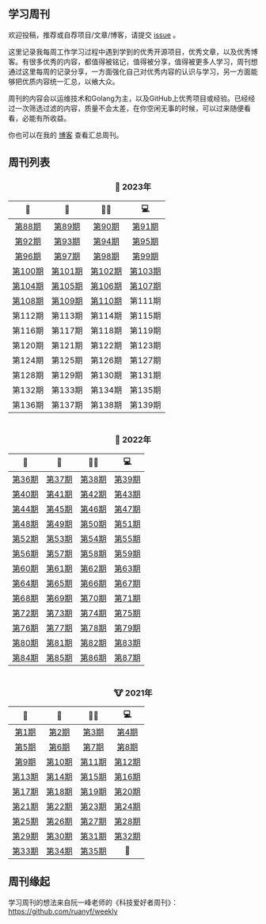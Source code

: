 ## 学习周刊

欢迎投稿，推荐或自荐项目/文章/博客，请提交 [issue](https://github.com/eryajf/Learning-Weekly/issues/new/choose) 。

这里记录我每周工作学习过程中遇到学到的优秀开源项目，优秀文章，以及优秀博客。有很多优秀的内容，都值得被铭记，值得被分享，值得被更多人学习，周刊想通过这里每周的记录分享，一方面强化自己对优秀内容的认识与学习，另一方面能够把优质内容统一汇总，以飨大众。

周刊的内容会以运维技术和Golang为主，以及GitHub上优秀项目或经验。已经经过一次筛选过滤的内容，质量不会太差，在你空闲无事的时候，可以过来随便看看，必能有所收益。

你也可以在我的 [博客](https://wiki.eryajf.net/learning-weekly/) 查看汇总周刊。

## 周刊列表

<div align="center">

### 🐰 2023年


|    📝    |    📔    |   👨‍💻    |    💻    |
| :-----: | :-----: | :-----: | :-----: |
| [第88期](./docs/03.2023%E5%B9%B4/01.%E5%AD%A6%E4%B9%A0%E5%91%A8%E5%88%8A-%E6%80%BB%E7%AC%AC88%E6%9C%9F-2023%E5%B9%B4%E7%AC%AC01%E5%91%A8.md)  | [第89期](./docs/03.2023%E5%B9%B4/2.%E5%AD%A6%E4%B9%A0%E5%91%A8%E5%88%8A-%E6%80%BB%E7%AC%AC89%E6%9C%9F-2023%E5%B9%B4%E7%AC%AC02%E5%91%A8.md)  | [第90期](./docs/03.2023%E5%B9%B4/03.%E5%AD%A6%E4%B9%A0%E5%91%A8%E5%88%8A-%E6%80%BB%E7%AC%AC90%E6%9C%9F-2023%E5%B9%B4%E7%AC%AC03%E5%91%A8.md)  | [第91期](./docs/03.2023%E5%B9%B4/04.%E5%AD%A6%E4%B9%A0%E5%91%A8%E5%88%8A-%E6%80%BB%E7%AC%AC91%E6%9C%9F-2023%E5%B9%B4%E7%AC%AC04%E5%91%A8.md)  |
| [第92期](./docs/03.2023%E5%B9%B4/05.%E5%AD%A6%E4%B9%A0%E5%91%A8%E5%88%8A-%E6%80%BB%E7%AC%AC92%E6%9C%9F-2023%E5%B9%B4%E7%AC%AC05%E5%91%A8.md)  | [第93期](./docs/03.2023%E5%B9%B4/06.%E5%AD%A6%E4%B9%A0%E5%91%A8%E5%88%8A-%E6%80%BB%E7%AC%AC93%E6%9C%9F-2023%E5%B9%B4%E7%AC%AC06%E5%91%A8.md)  | [第94期](./docs/03.2023%E5%B9%B4/07.%E5%AD%A6%E4%B9%A0%E5%91%A8%E5%88%8A-%E6%80%BB%E7%AC%AC94%E6%9C%9F-2023%E5%B9%B4%E7%AC%AC07%E5%91%A8.md)  | [第95期](./docs/03.2023%E5%B9%B4/08.%E5%AD%A6%E4%B9%A0%E5%91%A8%E5%88%8A-%E6%80%BB%E7%AC%AC95%E6%9C%9F-2023%E5%B9%B4%E7%AC%AC08%E5%91%A8.md)  |
| [第96期](./docs/03.2023%E5%B9%B4/09.%E5%AD%A6%E4%B9%A0%E5%91%A8%E5%88%8A-%E6%80%BB%E7%AC%AC96%E6%9C%9F-2023%E5%B9%B4%E7%AC%AC09%E5%91%A8.md)  | [第97期](./docs/03.2023%E5%B9%B4/10.%E5%AD%A6%E4%B9%A0%E5%91%A8%E5%88%8A-%E6%80%BB%E7%AC%AC97%E6%9C%9F-2023%E5%B9%B4%E7%AC%AC10%E5%91%A8.md)  | [第98期](./docs/03.2023%E5%B9%B4/11.%E5%AD%A6%E4%B9%A0%E5%91%A8%E5%88%8A-%E6%80%BB%E7%AC%AC98%E6%9C%9F-2023%E5%B9%B4%E7%AC%AC11%E5%91%A8.md)  | [第99期](./docs/03.2023%E5%B9%B4/12.%E5%AD%A6%E4%B9%A0%E5%91%A8%E5%88%8A-%E6%80%BB%E7%AC%AC99%E6%9C%9F-2023%E5%B9%B4%E7%AC%AC12%E5%91%A8.md)  |
| [第100期](./docs/03.2023%E5%B9%B4/13.%E5%AD%A6%E4%B9%A0%E5%91%A8%E5%88%8A-%E6%80%BB%E7%AC%AC100%E6%9C%9F-2023%E5%B9%B4%E7%AC%AC13%E5%91%A8.md) | [第101期](./docs/03.2023%E5%B9%B4/14.%E5%AD%A6%E4%B9%A0%E5%91%A8%E5%88%8A-%E6%80%BB%E7%AC%AC101%E6%9C%9F-2023%E5%B9%B4%E7%AC%AC14%E5%91%A8.md) | [第102期](./docs/03.2023%E5%B9%B4/15.%E5%AD%A6%E4%B9%A0%E5%91%A8%E5%88%8A-%E6%80%BB%E7%AC%AC102%E6%9C%9F-2023%E5%B9%B4%E7%AC%AC15%E5%91%A8.md) | [第103期](./docs/03.2023%E5%B9%B4/16.%E5%AD%A6%E4%B9%A0%E5%91%A8%E5%88%8A-%E6%80%BB%E7%AC%AC103%E6%9C%9F-2023%E5%B9%B4%E7%AC%AC16%E5%91%A8.md) |
| [第104期](./docs/03.2023%E5%B9%B4/17.%E5%AD%A6%E4%B9%A0%E5%91%A8%E5%88%8A-%E6%80%BB%E7%AC%AC104%E6%9C%9F-2023%E5%B9%B4%E7%AC%AC17%E5%91%A8.md) | [第105期](./docs/03.2023%E5%B9%B4/18.%E5%AD%A6%E4%B9%A0%E5%91%A8%E5%88%8A-%E6%80%BB%E7%AC%AC105%E6%9C%9F-2023%E5%B9%B4%E7%AC%AC18%E5%91%A8.md) | [第106期](./docs/03.2023%E5%B9%B4/19.%E5%AD%A6%E4%B9%A0%E5%91%A8%E5%88%8A-%E6%80%BB%E7%AC%AC106%E6%9C%9F-2023%E5%B9%B4%E7%AC%AC19%E5%91%A8.md) | [第107期](./docs/03.2023%E5%B9%B4/20.%E5%AD%A6%E4%B9%A0%E5%91%A8%E5%88%8A-%E6%80%BB%E7%AC%AC107%E6%9C%9F-2023%E5%B9%B4%E7%AC%AC20%E5%91%A8.md) |
| [第108期](./docs/03.2023%E5%B9%B4/21.%E5%AD%A6%E4%B9%A0%E5%91%A8%E5%88%8A-%E6%80%BB%E7%AC%AC108%E6%9C%9F-2023%E5%B9%B4%E7%AC%AC21%E5%91%A8.md) | [第109期](./docs/03.2023%E5%B9%B4/22.%E5%AD%A6%E4%B9%A0%E5%91%A8%E5%88%8A-%E6%80%BB%E7%AC%AC109%E6%9C%9F-2023%E5%B9%B4%E7%AC%AC22%E5%91%A8.md) | [第110期](./docs/03.2023%E5%B9%B4/23.%E5%AD%A6%E4%B9%A0%E5%91%A8%E5%88%8A-%E6%80%BB%E7%AC%AC110%E6%9C%9F-2023%E5%B9%B4%E7%AC%AC23%E5%91%A8.md) | 第111期 |
| 第112期 | 第113期 | 第114期 | 第115期 |
| 第116期 | 第117期 | 第118期 | 第119期 |
| 第120期 | 第121期 | 第122期 | 第123期 |
| 第124期 | 第125期 | 第126期 | 第127期 |
| 第128期 | 第129期 | 第130期 | 第131期 |
| 第132期 | 第133期 | 第134期 | 第135期 |
| 第136期 | 第137期 | 第138期 | 第139期 |

<img src="https://camo.githubusercontent.com/82291b0fe831bfc6781e07fc5090cbd0a8b912bb8b8d4fec0696c881834f81ac/68747470733a2f2f70726f626f742e6d656469612f394575424971676170492e676966"
width="800"  height="3">

### 🐯 2022年


|   📝    |   📔    |   👨‍💻   |   💻    |
| :----: | :----: | :----: | :----: |
| [第36期](https://github.com/eryajf/Learning-Weekly/blob/main/docs/02.2022%E5%B9%B4/01.%E5%AD%A6%E4%B9%A0%E5%91%A8%E5%88%8A-%E6%80%BB%E7%AC%AC36%E6%9C%9F-2022%E5%B9%B4%E7%AC%AC01%E5%91%A8.md) | [第37期](https://github.com/eryajf/Learning-Weekly/blob/main/docs/02.2022%E5%B9%B4/02.%E5%AD%A6%E4%B9%A0%E5%91%A8%E5%88%8A-%E6%80%BB%E7%AC%AC37%E6%9C%9F-2022%E5%B9%B4%E7%AC%AC02%E5%91%A8.md) | [第38期](https://github.com/eryajf/Learning-Weekly/blob/main/docs/02.2022%E5%B9%B4/03.%E5%AD%A6%E4%B9%A0%E5%91%A8%E5%88%8A-%E6%80%BB%E7%AC%AC38%E6%9C%9F-2022%E5%B9%B4%E7%AC%AC03%E5%91%A8.md) | [第39期](https://github.com/eryajf/Learning-Weekly/blob/main/docs/02.2022%E5%B9%B4/04.%E5%AD%A6%E4%B9%A0%E5%91%A8%E5%88%8A-%E6%80%BB%E7%AC%AC39%E6%9C%9F-2022%E5%B9%B4%E7%AC%AC04%E5%91%A8.md) |
| [第40期](https://github.com/eryajf/Learning-Weekly/blob/main/docs/02.2022%E5%B9%B4/05.%E5%AD%A6%E4%B9%A0%E5%91%A8%E5%88%8A-%E6%80%BB%E7%AC%AC40%E6%9C%9F-2022%E5%B9%B4%E7%AC%AC05%E5%91%A8.md) | [第41期](https://github.com/eryajf/Learning-Weekly/blob/main/docs/02.2022%E5%B9%B4/06.%E5%AD%A6%E4%B9%A0%E5%91%A8%E5%88%8A-%E6%80%BB%E7%AC%AC41%E6%9C%9F-2022%E5%B9%B4%E7%AC%AC06%E5%91%A8.md) | [第42期](https://github.com/eryajf/Learning-Weekly/blob/main/docs/02.2022%E5%B9%B4/07.%E5%AD%A6%E4%B9%A0%E5%91%A8%E5%88%8A-%E6%80%BB%E7%AC%AC42%E6%9C%9F-2022%E5%B9%B4%E7%AC%AC07%E5%91%A8.md) | [第43期](https://github.com/eryajf/Learning-Weekly/blob/main/docs/02.2022%E5%B9%B4/08.%E5%AD%A6%E4%B9%A0%E5%91%A8%E5%88%8A-%E6%80%BB%E7%AC%AC43%E6%9C%9F-2022%E5%B9%B4%E7%AC%AC08%E5%91%A8.md) |
| [第44期](https://github.com/eryajf/Learning-Weekly/blob/main/docs/02.2022%E5%B9%B4/09.%E5%AD%A6%E4%B9%A0%E5%91%A8%E5%88%8A-%E6%80%BB%E7%AC%AC44%E6%9C%9F-2022%E5%B9%B4%E7%AC%AC09%E5%91%A8.md) | [第45期](https://github.com/eryajf/Learning-Weekly/blob/main/docs/02.2022%E5%B9%B4/10.%E5%AD%A6%E4%B9%A0%E5%91%A8%E5%88%8A-%E6%80%BB%E7%AC%AC45%E6%9C%9F-2022%E5%B9%B4%E7%AC%AC10%E5%91%A8.md) | [第46期](https://github.com/eryajf/Learning-Weekly/blob/main/docs/02.2022%E5%B9%B4/11.%E5%AD%A6%E4%B9%A0%E5%91%A8%E5%88%8A-%E6%80%BB%E7%AC%AC46%E6%9C%9F-2022%E5%B9%B4%E7%AC%AC11%E5%91%A8.md) | [第47期](https://github.com/eryajf/Learning-Weekly/blob/main/docs/02.2022%E5%B9%B4/12.%E5%AD%A6%E4%B9%A0%E5%91%A8%E5%88%8A-%E6%80%BB%E7%AC%AC47%E6%9C%9F-2022%E5%B9%B4%E7%AC%AC12%E5%91%A8.md) |
| [第48期](https://github.com/eryajf/Learning-Weekly/blob/main/docs/02.2022%E5%B9%B4/13.%E5%AD%A6%E4%B9%A0%E5%91%A8%E5%88%8A-%E6%80%BB%E7%AC%AC48%E6%9C%9F-2022%E5%B9%B4%E7%AC%AC13%E5%91%A8.md) | [第49期](https://github.com/eryajf/Learning-Weekly/blob/main/docs/02.2022%E5%B9%B4/14.%E5%AD%A6%E4%B9%A0%E5%91%A8%E5%88%8A-%E6%80%BB%E7%AC%AC49%E6%9C%9F-2022%E5%B9%B4%E7%AC%AC14%E5%91%A8.md) | [第50期](https://github.com/eryajf/Learning-Weekly/blob/main/docs/02.2022%E5%B9%B4/15.%E5%AD%A6%E4%B9%A0%E5%91%A8%E5%88%8A-%E6%80%BB%E7%AC%AC50%E6%9C%9F-2022%E5%B9%B4%E7%AC%AC15%E5%91%A8.md) | [第51期](https://github.com/eryajf/Learning-Weekly/blob/main/docs/02.2022%E5%B9%B4/16.%E5%AD%A6%E4%B9%A0%E5%91%A8%E5%88%8A-%E6%80%BB%E7%AC%AC51%E6%9C%9F-2022%E5%B9%B4%E7%AC%AC16%E5%91%A8.md) |
|[第52期](https://github.com/eryajf/Learning-Weekly/blob/main/docs/02.2022%E5%B9%B4/17.%E5%AD%A6%E4%B9%A0%E5%91%A8%E5%88%8A-%E6%80%BB%E7%AC%AC52%E6%9C%9F-2022%E5%B9%B4%E7%AC%AC17%E5%91%A8.md) | [第53期](https://github.com/eryajf/Learning-Weekly/blob/main/docs/02.2022%E5%B9%B4/18.%E5%AD%A6%E4%B9%A0%E5%91%A8%E5%88%8A-%E6%80%BB%E7%AC%AC53%E6%9C%9F-2022%E5%B9%B4%E7%AC%AC18%E5%91%A8.md) | [第54期](https://github.com/eryajf/Learning-Weekly/blob/main/docs/02.2022%E5%B9%B4/19.%E5%AD%A6%E4%B9%A0%E5%91%A8%E5%88%8A-%E6%80%BB%E7%AC%AC54%E6%9C%9F-2022%E5%B9%B4%E7%AC%AC19%E5%91%A8.md) | [第55期](https://github.com/eryajf/Learning-Weekly/blob/main/docs/02.2022%E5%B9%B4/20.%E5%AD%A6%E4%B9%A0%E5%91%A8%E5%88%8A-%E6%80%BB%E7%AC%AC55%E6%9C%9F-2022%E5%B9%B4%E7%AC%AC20%E5%91%A8.md) |
|[第56期](https://github.com/eryajf/Learning-Weekly/blob/main/docs/02.2022%E5%B9%B4/21.%E5%AD%A6%E4%B9%A0%E5%91%A8%E5%88%8A-%E6%80%BB%E7%AC%AC56%E6%9C%9F-2022%E5%B9%B4%E7%AC%AC21%E5%91%A8.md) | [第57期](https://github.com/eryajf/Learning-Weekly/blob/main/docs/02.2022%E5%B9%B4/22.%E5%AD%A6%E4%B9%A0%E5%91%A8%E5%88%8A-%E6%80%BB%E7%AC%AC57%E6%9C%9F-2022%E5%B9%B4%E7%AC%AC22%E5%91%A8.md) | [第58期](https://github.com/eryajf/Learning-Weekly/blob/main/docs/02.2022%E5%B9%B4/23.%E5%AD%A6%E4%B9%A0%E5%91%A8%E5%88%8A-%E6%80%BB%E7%AC%AC58%E6%9C%9F-2022%E5%B9%B4%E7%AC%AC23%E5%91%A8.md) | [第59期](https://github.com/eryajf/learning-weekly/blob/main/docs/02.2022%E5%B9%B4/24.%E5%AD%A6%E4%B9%A0%E5%91%A8%E5%88%8A-%E6%80%BB%E7%AC%AC59%E6%9C%9F-2022%E5%B9%B4%E7%AC%AC24%E5%91%A8.md) |
|[第60期](https://github.com/eryajf/learning-weekly/blob/main/docs/02.2022%E5%B9%B4/25.%E5%AD%A6%E4%B9%A0%E5%91%A8%E5%88%8A-%E6%80%BB%E7%AC%AC60%E6%9C%9F-2022%E5%B9%B4%E7%AC%AC25%E5%91%A8.md) | [第61期](https://github.com/eryajf/learning-weekly/blob/main/docs/02.2022%E5%B9%B4/26.%E5%AD%A6%E4%B9%A0%E5%91%A8%E5%88%8A-%E6%80%BB%E7%AC%AC61%E6%9C%9F-2022%E5%B9%B4%E7%AC%AC26%E5%91%A8.md) | [第62期](https://github.com/eryajf/learning-weekly/blob/main/docs/02.2022%E5%B9%B4/27.%E5%AD%A6%E4%B9%A0%E5%91%A8%E5%88%8A-%E6%80%BB%E7%AC%AC62%E6%9C%9F-2022%E5%B9%B4%E7%AC%AC27%E5%91%A8.md) | [第63期](./docs/02.2022%E5%B9%B4/28.%E5%AD%A6%E4%B9%A0%E5%91%A8%E5%88%8A-%E6%80%BB%E7%AC%AC63%E6%9C%9F-2022%E5%B9%B4%E7%AC%AC28%E5%91%A8.md) |
|[第64期](./docs/02.2022%E5%B9%B4/29.%E5%AD%A6%E4%B9%A0%E5%91%A8%E5%88%8A-%E6%80%BB%E7%AC%AC64%E6%9C%9F-2022%E5%B9%B4%E7%AC%AC29%E5%91%A8.md) | [第65期](./docs/02.2022%E5%B9%B4/30.%E5%AD%A6%E4%B9%A0%E5%91%A8%E5%88%8A-%E6%80%BB%E7%AC%AC65%E6%9C%9F-2022%E5%B9%B4%E7%AC%AC30%E5%91%A8.md) | [第66期](./docs/02.2022%E5%B9%B4/31.%E5%AD%A6%E4%B9%A0%E5%91%A8%E5%88%8A-%E6%80%BB%E7%AC%AC66%E6%9C%9F-2022%E5%B9%B4%E7%AC%AC31%E5%91%A8.md) | [第67期](./docs/02.2022%E5%B9%B4/32.%E5%AD%A6%E4%B9%A0%E5%91%A8%E5%88%8A-%E6%80%BB%E7%AC%AC67%E6%9C%9F-2022%E5%B9%B4%E7%AC%AC32%E5%91%A8.md) |
|[第68期](./docs/02.2022%E5%B9%B4/33.%E5%AD%A6%E4%B9%A0%E5%91%A8%E5%88%8A-%E6%80%BB%E7%AC%AC68%E6%9C%9F-2022%E5%B9%B4%E7%AC%AC33%E5%91%A8.md) | [第69期](./docs/02.2022%E5%B9%B4/34.%E5%AD%A6%E4%B9%A0%E5%91%A8%E5%88%8A-%E6%80%BB%E7%AC%AC69%E6%9C%9F-2022%E5%B9%B4%E7%AC%AC34%E5%91%A8.md) | [第70期](./docs/02.2022%E5%B9%B4/35.%E5%AD%A6%E4%B9%A0%E5%91%A8%E5%88%8A-%E6%80%BB%E7%AC%AC70%E6%9C%9F-2022%E5%B9%B4%E7%AC%AC35%E5%91%A8.md) | [第71期](./docs/02.2022%E5%B9%B4/36.%E5%AD%A6%E4%B9%A0%E5%91%A8%E5%88%8A-%E6%80%BB%E7%AC%AC71%E6%9C%9F-2022%E5%B9%B4%E7%AC%AC36%E5%91%A8.md) |
|[第72期](./docs/02.2022%E5%B9%B4/37.%E5%AD%A6%E4%B9%A0%E5%91%A8%E5%88%8A-%E6%80%BB%E7%AC%AC72%E6%9C%9F-2022%E5%B9%B4%E7%AC%AC37%E5%91%A8.md) | [第73期](./docs/02.2022%E5%B9%B4/38.%E5%AD%A6%E4%B9%A0%E5%91%A8%E5%88%8A-%E6%80%BB%E7%AC%AC73%E6%9C%9F-2022%E5%B9%B4%E7%AC%AC38%E5%91%A8.md) | [第74期](./docs/02.2022%E5%B9%B4/39.%E5%AD%A6%E4%B9%A0%E5%91%A8%E5%88%8A-%E6%80%BB%E7%AC%AC74%E6%9C%9F-2022%E5%B9%B4%E7%AC%AC39%E5%91%A8.md) | [第75期](./docs/02.2022%E5%B9%B4/40.%E5%AD%A6%E4%B9%A0%E5%91%A8%E5%88%8A-%E6%80%BB%E7%AC%AC75%E6%9C%9F-2022%E5%B9%B4%E7%AC%AC40%E5%91%A8.md) |
|[第76期](./docs/02.2022%E5%B9%B4/41.%E5%AD%A6%E4%B9%A0%E5%91%A8%E5%88%8A-%E6%80%BB%E7%AC%AC76%E6%9C%9F-2022%E5%B9%B4%E7%AC%AC41%E5%91%A8.md) | [第77期](./docs/02.2022%E5%B9%B4/42.%E5%AD%A6%E4%B9%A0%E5%91%A8%E5%88%8A-%E6%80%BB%E7%AC%AC78%E6%9C%9F-2022%E5%B9%B4%E7%AC%AC43%E5%91%A8.md) | [第78期](./docs/02.2022%E5%B9%B4/43.%E5%AD%A6%E4%B9%A0%E5%91%A8%E5%88%8A-%E6%80%BB%E7%AC%AC78%E6%9C%9F-2022%E5%B9%B4%E7%AC%AC43%E5%91%A8.md) | [第79期](./docs/02.2022%E5%B9%B4/44.%E5%AD%A6%E4%B9%A0%E5%91%A8%E5%88%8A-%E6%80%BB%E7%AC%AC79%E6%9C%9F-2022%E5%B9%B4%E7%AC%AC44%E5%91%A8.md) |
|[第80期](./docs/02.2022%E5%B9%B4/45.%E5%AD%A6%E4%B9%A0%E5%91%A8%E5%88%8A-%E6%80%BB%E7%AC%AC80%E6%9C%9F-2022%E5%B9%B4%E7%AC%AC45%E5%91%A8.md) | [第81期](./docs/02.2022%E5%B9%B4/46.%E5%AD%A6%E4%B9%A0%E5%91%A8%E5%88%8A-%E6%80%BB%E7%AC%AC81%E6%9C%9F-2022%E5%B9%B4%E7%AC%AC46%E5%91%A8.md) | [第82期](./docs/02.2022%E5%B9%B4/47.%E5%AD%A6%E4%B9%A0%E5%91%A8%E5%88%8A-%E6%80%BB%E7%AC%AC82%E6%9C%9F-2022%E5%B9%B4%E7%AC%AC47%E5%91%A8.md) | [第83期](./docs/02.2022%E5%B9%B4/48.%E5%AD%A6%E4%B9%A0%E5%91%A8%E5%88%8A-%E6%80%BB%E7%AC%AC83%E6%9C%9F-2022%E5%B9%B4%E7%AC%AC48%E5%91%A8.md) |
|[第84期](./docs/02.2022%E5%B9%B4/49.%E5%AD%A6%E4%B9%A0%E5%91%A8%E5%88%8A-%E6%80%BB%E7%AC%AC84%E6%9C%9F-2022%E5%B9%B4%E7%AC%AC49%E5%91%A8.md) | [第85期](./docs/02.2022%E5%B9%B4/50.%E5%AD%A6%E4%B9%A0%E5%91%A8%E5%88%8A-%E6%80%BB%E7%AC%AC85%E6%9C%9F-2022%E5%B9%B4%E7%AC%AC50%E5%91%A8.md) | [第86期](./docs/02.2022%E5%B9%B4/51.%E5%AD%A6%E4%B9%A0%E5%91%A8%E5%88%8A-%E6%80%BB%E7%AC%AC86%E6%9C%9F-2022%E5%B9%B4%E7%AC%AC51%E5%91%A8.md) | [第87期](./docs/02.2022%E5%B9%B4/52.%E5%AD%A6%E4%B9%A0%E5%91%A8%E5%88%8A-%E6%80%BB%E7%AC%AC87%E6%9C%9F-2022%E5%B9%B4%E7%AC%AC52%E5%91%A8.md) |

<img src="https://camo.githubusercontent.com/82291b0fe831bfc6781e07fc5090cbd0a8b912bb8b8d4fec0696c881834f81ac/68747470733a2f2f70726f626f742e6d656469612f394575424971676170492e676966"
width="800"  height="3">

### 🐮 2021年

|                              📝                               |                              📔                               |                              👨‍💻                              |                              💻                               |
| :----------------------------------------------------------: | :----------------------------------------------------------: | :----------------------------------------------------------: | :----------------------------------------------------------: |
| [第1期](https://github.com/eryajf/Learning-Weekly/blob/main/docs/01.2021%E5%B9%B4/01.%E5%AD%A6%E4%B9%A0%E5%91%A8%E5%88%8A-%E6%80%BB%E7%AC%AC1%E6%9C%9F-2021%E5%B9%B4%E7%AC%AC18%E5%91%A8.md) | [第2期](https://github.com/eryajf/Learning-Weekly/blob/main/docs/01.2021%E5%B9%B4/02.%E5%AD%A6%E4%B9%A0%E5%91%A8%E5%88%8A-%E6%80%BB%E7%AC%AC2%E6%9C%9F-2021%E5%B9%B4%E7%AC%AC19%E5%91%A8.md) | [第3期](https://github.com/eryajf/Learning-Weekly/blob/main/docs/01.2021%E5%B9%B4/03.%E5%AD%A6%E4%B9%A0%E5%91%A8%E5%88%8A-%E6%80%BB%E7%AC%AC3%E6%9C%9F-2021%E5%B9%B4%E7%AC%AC20%E5%91%A8.md) | [第4期](https://github.com/eryajf/Learning-Weekly/blob/main/docs/01.2021%E5%B9%B4/04.%E5%AD%A6%E4%B9%A0%E5%91%A8%E5%88%8A-%E6%80%BB%E7%AC%AC4%E6%9C%9F-2021%E5%B9%B4%E7%AC%AC21%E5%91%A8.md) |
| [第5期](https://github.com/eryajf/Learning-Weekly/blob/main/docs/01.2021%E5%B9%B4/05.%E5%AD%A6%E4%B9%A0%E5%91%A8%E5%88%8A-%E6%80%BB%E7%AC%AC5%E6%9C%9F-2021%E5%B9%B4%E7%AC%AC22%E5%91%A8.md) | [第6期](https://github.com/eryajf/Learning-Weekly/blob/main/docs/01.2021%E5%B9%B4/06.%E5%AD%A6%E4%B9%A0%E5%91%A8%E5%88%8A-%E6%80%BB%E7%AC%AC6%E6%9C%9F-2021%E5%B9%B4%E7%AC%AC23%E5%91%A8.md) | [第7期](https://github.com/eryajf/Learning-Weekly/blob/main/docs/01.2021%E5%B9%B4/07.%E5%AD%A6%E4%B9%A0%E5%91%A8%E5%88%8A-%E6%80%BB%E7%AC%AC7%E6%9C%9F-2021%E5%B9%B4%E7%AC%AC24%E5%91%A8.md) | [第8期](https://github.com/eryajf/Learning-Weekly/blob/main/docs/01.2021%E5%B9%B4/08.%E5%AD%A6%E4%B9%A0%E5%91%A8%E5%88%8A-%E6%80%BB%E7%AC%AC8%E6%9C%9F-2021%E5%B9%B4%E7%AC%AC25%E5%91%A8.md) |
| [第9期](https://github.com/eryajf/Learning-Weekly/blob/main/docs/01.2021%E5%B9%B4/09.%E5%AD%A6%E4%B9%A0%E5%91%A8%E5%88%8A-%E6%80%BB%E7%AC%AC9%E6%9C%9F-2021%E5%B9%B4%E7%AC%AC26%E5%91%A8.md) | [第10期](https://github.com/eryajf/Learning-Weekly/blob/main/docs/01.2021%E5%B9%B4/10.%E5%AD%A6%E4%B9%A0%E5%91%A8%E5%88%8A-%E6%80%BB%E7%AC%AC10%E6%9C%9F-2021%E5%B9%B4%E7%AC%AC27%E5%91%A8.md) | [第11期](https://github.com/eryajf/Learning-Weekly/blob/main/docs/01.2021%E5%B9%B4/11.%E5%AD%A6%E4%B9%A0%E5%91%A8%E5%88%8A-%E6%80%BB%E7%AC%AC11%E6%9C%9F-2021%E5%B9%B4%E7%AC%AC28%E5%91%A8.md) | [第12期](https://github.com/eryajf/Learning-Weekly/blob/main/docs/01.2021%E5%B9%B4/12.%E5%AD%A6%E4%B9%A0%E5%91%A8%E5%88%8A-%E6%80%BB%E7%AC%AC12%E6%9C%9F-2021%E5%B9%B4%E7%AC%AC29%E5%91%A8.md) |
| [第13期](https://github.com/eryajf/Learning-Weekly/blob/main/docs/01.2021%E5%B9%B4/13.%E5%AD%A6%E4%B9%A0%E5%91%A8%E5%88%8A-%E6%80%BB%E7%AC%AC13%E6%9C%9F-2021%E5%B9%B4%E7%AC%AC30%E5%91%A8.md) | [第14期](https://github.com/eryajf/Learning-Weekly/blob/main/docs/01.2021%E5%B9%B4/14.%E5%AD%A6%E4%B9%A0%E5%91%A8%E5%88%8A-%E6%80%BB%E7%AC%AC14%E6%9C%9F-2021%E5%B9%B4%E7%AC%AC31%E5%91%A8.md) | [第15期](https://github.com/eryajf/Learning-Weekly/blob/main/docs/01.2021%E5%B9%B4/15.%E5%AD%A6%E4%B9%A0%E5%91%A8%E5%88%8A-%E6%80%BB%E7%AC%AC15%E6%9C%9F-2021%E5%B9%B4%E7%AC%AC32%E5%91%A8.md) | [第16期](https://github.com/eryajf/Learning-Weekly/blob/main/docs/01.2021%E5%B9%B4/16.%E5%AD%A6%E4%B9%A0%E5%91%A8%E5%88%8A-%E6%80%BB%E7%AC%AC16%E6%9C%9F-2021%E5%B9%B4%E7%AC%AC33%E5%91%A8.md) |
| [第17期](https://github.com/eryajf/Learning-Weekly/blob/main/docs/01.2021%E5%B9%B4/17.%E5%AD%A6%E4%B9%A0%E5%91%A8%E5%88%8A-%E6%80%BB%E7%AC%AC17%E6%9C%9F-2021%E5%B9%B4%E7%AC%AC34%E5%91%A8.md) | [第18期](https://github.com/eryajf/Learning-Weekly/blob/main/docs/01.2021%E5%B9%B4/18.%E5%AD%A6%E4%B9%A0%E5%91%A8%E5%88%8A-%E6%80%BB%E7%AC%AC18%E6%9C%9F-2021%E5%B9%B4%E7%AC%AC35%E5%91%A8.md) | [第19期](https://github.com/eryajf/Learning-Weekly/blob/main/docs/01.2021%E5%B9%B4/19.%E5%AD%A6%E4%B9%A0%E5%91%A8%E5%88%8A-%E6%80%BB%E7%AC%AC19%E6%9C%9F-2021%E5%B9%B4%E7%AC%AC36%E5%91%A8.md) | [第20期](https://github.com/eryajf/Learning-Weekly/blob/main/docs/01.2021%E5%B9%B4/20.%E5%AD%A6%E4%B9%A0%E5%91%A8%E5%88%8A-%E6%80%BB%E7%AC%AC20%E6%9C%9F-2021%E5%B9%B4%E7%AC%AC37%E5%91%A8.md) |
| [第21期](https://github.com/eryajf/Learning-Weekly/blob/main/docs/01.2021%E5%B9%B4/21.%E5%AD%A6%E4%B9%A0%E5%91%A8%E5%88%8A-%E6%80%BB%E7%AC%AC21%E6%9C%9F-2021%E5%B9%B4%E7%AC%AC38%E5%91%A8.md) | [第22期](https://github.com/eryajf/Learning-Weekly/blob/main/docs/01.2021%E5%B9%B4/22.%E5%AD%A6%E4%B9%A0%E5%91%A8%E5%88%8A-%E6%80%BB%E7%AC%AC22%E6%9C%9F-2021%E5%B9%B4%E7%AC%AC39%E5%91%A8.md) | [第23期](https://github.com/eryajf/Learning-Weekly/blob/main/docs/01.2021%E5%B9%B4/23.%E5%AD%A6%E4%B9%A0%E5%91%A8%E5%88%8A-%E6%80%BB%E7%AC%AC23%E6%9C%9F-2021%E5%B9%B4%E7%AC%AC40%E5%91%A8.md) | [第24期](https://github.com/eryajf/Learning-Weekly/blob/main/docs/01.2021%E5%B9%B4/24.%E5%AD%A6%E4%B9%A0%E5%91%A8%E5%88%8A-%E6%80%BB%E7%AC%AC24%E6%9C%9F-2021%E5%B9%B4%E7%AC%AC41%E5%91%A8.md) |
| [第25期](https://github.com/eryajf/Learning-Weekly/blob/main/docs/01.2021%E5%B9%B4/25.%E5%AD%A6%E4%B9%A0%E5%91%A8%E5%88%8A-%E6%80%BB%E7%AC%AC25%E6%9C%9F-2021%E5%B9%B4%E7%AC%AC42%E5%91%A8.md) | [第26期](https://github.com/eryajf/Learning-Weekly/blob/main/docs/01.2021%E5%B9%B4/26.%E5%AD%A6%E4%B9%A0%E5%91%A8%E5%88%8A-%E6%80%BB%E7%AC%AC26%E6%9C%9F-2021%E5%B9%B4%E7%AC%AC43%E5%91%A8.md) | [第27期](https://github.com/eryajf/Learning-Weekly/blob/main/docs/01.2021%E5%B9%B4/27.%E5%AD%A6%E4%B9%A0%E5%91%A8%E5%88%8A-%E6%80%BB%E7%AC%AC27%E6%9C%9F-2021%E5%B9%B4%E7%AC%AC44%E5%91%A8.md) | [第28期](https://github.com/eryajf/Learning-Weekly/blob/main/docs/01.2021%E5%B9%B4/28.%E5%AD%A6%E4%B9%A0%E5%91%A8%E5%88%8A-%E6%80%BB%E7%AC%AC28%E6%9C%9F-2021%E5%B9%B4%E7%AC%AC45%E5%91%A8.md) |
| [第29期](https://github.com/eryajf/Learning-Weekly/blob/main/docs/01.2021%E5%B9%B4/29.%E5%AD%A6%E4%B9%A0%E5%91%A8%E5%88%8A-%E6%80%BB%E7%AC%AC29%E6%9C%9F-2021%E5%B9%B4%E7%AC%AC46%E5%91%A8.md) | [第30期](https://github.com/eryajf/Learning-Weekly/blob/main/docs/01.2021%E5%B9%B4/30.%E5%AD%A6%E4%B9%A0%E5%91%A8%E5%88%8A-%E6%80%BB%E7%AC%AC30%E6%9C%9F-2021%E5%B9%B4%E7%AC%AC47%E5%91%A8.md) | [第31期](https://github.com/eryajf/Learning-Weekly/blob/main/docs/01.2021%E5%B9%B4/31.%E5%AD%A6%E4%B9%A0%E5%91%A8%E5%88%8A-%E6%80%BB%E7%AC%AC31%E6%9C%9F-2021%E5%B9%B4%E7%AC%AC48%E5%91%A8.md) | [第32期](https://github.com/eryajf/Learning-Weekly/blob/main/docs/01.2021%E5%B9%B4/32.%E5%AD%A6%E4%B9%A0%E5%91%A8%E5%88%8A-%E6%80%BB%E7%AC%AC32%E6%9C%9F-2021%E5%B9%B4%E7%AC%AC49%E5%91%A8.md) |
| [第33期](https://github.com/eryajf/Learning-Weekly/blob/main/docs/01.2021%E5%B9%B4/33.%E5%AD%A6%E4%B9%A0%E5%91%A8%E5%88%8A-%E6%80%BB%E7%AC%AC33%E6%9C%9F-2021%E5%B9%B4%E7%AC%AC50%E5%91%A8.md) | [第34期](https://github.com/eryajf/Learning-Weekly/blob/main/docs/01.2021%E5%B9%B4/34.%E5%AD%A6%E4%B9%A0%E5%91%A8%E5%88%8A-%E6%80%BB%E7%AC%AC34%E6%9C%9F-2021%E5%B9%B4%E7%AC%AC51%E5%91%A8.md) | [第35期](https://github.com/eryajf/Learning-Weekly/blob/main/docs/01.2021%E5%B9%B4/35.%E5%AD%A6%E4%B9%A0%E5%91%A8%E5%88%8A-%E6%80%BB%E7%AC%AC35%E6%9C%9F-2021%E5%B9%B4%E7%AC%AC52%E5%91%A8.md) |                              🥳                               |


</div>


## 周刊缘起

学习周刊的想法来自阮一峰老师的《科技爱好者周刊》：https://github.com/ruanyf/weekly

